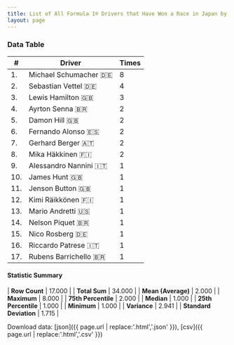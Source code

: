 ```yaml
---
title: List of All Formula 1® Drivers that Have Won a Race in Japan by Number of Times
layout: page
---
```


<canvas id="chart" width="400" height="180"></canvas>
<script>
var data = {
    "datasets": [
        {
            "backgroundColor": [
                "#f3a935",
                "#f3a935",
                "#f3a935",
                "#f3a935",
                "#f3a935",
                "#f3a935",
                "#f3a935",
                "#f3a935",
                "#f3a935",
                "#f3a935",
                "#f3a935",
                "#f3a935",
                "#f3a935",
                "#f3a935",
                "#f3a935",
                "#f3a935",
                "#f3a935"
            ],
            "borderColor": [
                "#f68639",
                "#f68639",
                "#f68639",
                "#f68639",
                "#f68639",
                "#f68639",
                "#f68639",
                "#f68639",
                "#f68639",
                "#f68639",
                "#f68639",
                "#f68639",
                "#f68639",
                "#f68639",
                "#f68639",
                "#f68639",
                "#f68639"
            ],
            "borderWidth": 1,
            "data": [
                8.0,
                4.0,
                3.0,
                2.0,
                2.0,
                2.0,
                2.0,
                2.0,
                1.0,
                1.0,
                1.0,
                1.0,
                1.0,
                1.0,
                1.0,
                1.0,
                1.0
            ],
            "label": "Times"
        }
    ],
    "labels": [
        "Michael Schumacher",
        "Sebastian Vettel",
        "Lewis Hamilton",
        "Ayrton Senna",
        "Damon Hill",
        "Fernando Alonso",
        "Gerhard Berger",
        "Mika Häkkinen",
        "Alessandro Nannini",
        "James Hunt",
        "Jenson Button",
        "Kimi Räikkönen",
        "Mario Andretti",
        "Nelson Piquet",
        "Nico Rosberg",
        "Riccardo Patrese",
        "Rubens Barrichello"
    ]
};
var options = {
  legend: {
    display: false
  },
  scales: {
    xAxes: [{
      ticks: {
        beginAtZero: true,
        maxRotation: 180,
        display: window.innerWidth > 800
      }
    }],
    yAxes: [{
      ticks: {
        beginAtZero: true
      }
    }]
  },
  onResize: function(chart, size) {
    chart.options.scales.xAxes[0].ticks.display = size.width > 800;
  }
};
var chart = new Chart("chart", {
    data: data,
    type: 'bar',
    options: options
});
</script>



### Data Table

| # | Driver | Times |
|--|--|--|
| 1. | Michael Schumacher 🇩🇪 | 8 |
| 2. | Sebastian Vettel 🇩🇪 | 4 |
| 3. | Lewis Hamilton 🇬🇧 | 3 |
| 4. | Ayrton Senna 🇧🇷 | 2 |
| 5. | Damon Hill 🇬🇧 | 2 |
| 6. | Fernando Alonso 🇪🇸 | 2 |
| 7. | Gerhard Berger 🇦🇹 | 2 |
| 8. | Mika Häkkinen 🇫🇮 | 2 |
| 9. | Alessandro Nannini 🇮🇹 | 1 |
| 10. | James Hunt 🇬🇧 | 1 |
| 11. | Jenson Button 🇬🇧 | 1 |
| 12. | Kimi Räikkönen 🇫🇮 | 1 |
| 13. | Mario Andretti 🇺🇸 | 1 |
| 14. | Nelson Piquet 🇧🇷 | 1 |
| 15. | Nico Rosberg 🇩🇪 | 1 |
| 16. | Riccardo Patrese 🇮🇹 | 1 |
| 17. | Rubens Barrichello 🇧🇷 | 1 |

#### Statistic Summary

| **Row Count** | 17.000 |
| **Total Sum** | 34.000 |
| **Mean (Average)** | 2.000 |
| **Maximum** | 8.000 |
| **75th Percentile** | 2.000 |
| **Median** | 1.000 |
| **25th Percentile** | 1.000 |
| **Minimum** | 1.000 |
| **Variance** | 2.941 |
| **Standard Deviation** | 1.715 |

Download data: [json]({{ page.url | replace:'.html','.json' }}), [csv]({{ page.url | replace:'.html','.csv' }})
